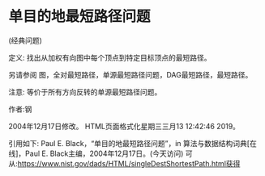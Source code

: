 # 单目的地最短路径问题


(经典问题)



定义:
找出从加权有向图中每个顶点到特定目标顶点的最短路径。



另请参阅
图，全对最短路径，单源最短路径问题，DAG最短路径，最短路径。



注意:
等价于所有方向反转的单源最短路径问题。


作者:钢







2004年12月17日修改。
HTML页面格式化星期三三月13 12:42:46 2019。



引用如下:
Paul E. Black，“单目的地最短路径问题”，in
算法与数据结构词典[在线]，Paul E. Black主编，2004年12月17日。(今天访问)
可从:https://www.nist.gov/dads/HTML/singleDestShortestPath.html获得